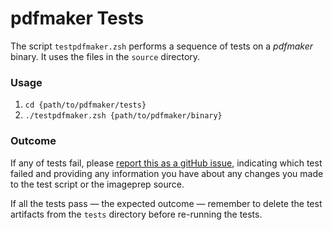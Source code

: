 # pdfmaker Tests #

The script `testpdfmaker.zsh` performs a sequence of tests on a *pdfmaker* binary. It uses the files in the `source` directory.

### Usage ###

1. `cd {path/to/pdfmaker/tests}`
1. `./testpdfmaker.zsh {path/to/pdfmaker/binary}`

### Outcome ###

If any of tests fail, please [report this as a gitHub issue](https://github.com/smittytone/pdfmaker/issues), indicating which test failed and providing any information you have about any changes you made to the test script or the imageprep source.

If all the tests pass — the expected outcome — remember to delete the test artifacts from the `tests` directory before re-running the tests.
